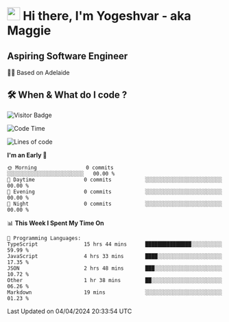 <h1><img src="https://emojis.slackmojis.com/emojis/images/1531849430/4246/blob-sunglasses.gif?1531849430" width="30"/> Hi there, I'm Yogeshvar - aka Maggie</h1>

## Aspiring Software Engineer
🏂🏻  Based on Adelaide 

## 🛠 When & What do I code ?  

![Visitor Badge](https://visitor-badge.feriirawann.repl.co?username=yogeshvar&repo=yogeshvar&label=Visitors&style=plastic&color=%23457BFF&contentType=svg)

<!--START_SECTION:waka-->
![Code Time](http://img.shields.io/badge/Code%20Time-2%2C815%20hrs%2027%20mins-blue)

![Lines of code](https://img.shields.io/badge/From%20Hello%20World%20I%27ve%20Written-0%20lines%20of%20code-blue)

**I'm an Early 🐤** 

```text
🌞 Morning                0 commits           ░░░░░░░░░░░░░░░░░░░░░░░░░   00.00 % 
🌆 Daytime                0 commits           ░░░░░░░░░░░░░░░░░░░░░░░░░   00.00 % 
🌃 Evening                0 commits           ░░░░░░░░░░░░░░░░░░░░░░░░░   00.00 % 
🌙 Night                  0 commits           ░░░░░░░░░░░░░░░░░░░░░░░░░   00.00 % 
```


📊 **This Week I Spent My Time On** 

```text
💬 Programming Languages: 
TypeScript               15 hrs 44 mins      ███████████████░░░░░░░░░░   59.99 % 
JavaScript               4 hrs 33 mins       ████░░░░░░░░░░░░░░░░░░░░░   17.35 % 
JSON                     2 hrs 48 mins       ███░░░░░░░░░░░░░░░░░░░░░░   10.72 % 
Other                    1 hr 38 mins        ██░░░░░░░░░░░░░░░░░░░░░░░   06.26 % 
Markdown                 19 mins             ░░░░░░░░░░░░░░░░░░░░░░░░░   01.23 % 
```


 Last Updated on 04/04/2024 20:33:54 UTC
<!--END_SECTION:waka-->
